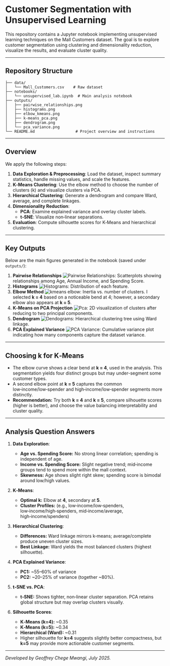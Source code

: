 # Customer Segmentation with Unsupervised Learning

This repository contains a Jupyter notebook implementing unsupervised learning techniques on the Mall Customers dataset. The goal is to explore customer segmentation using clustering and dimensionality reduction, visualize the results, and evaluate cluster quality.

---

## Repository Structure
```
├── data/
│   └── Mall_Customers.csv    # Raw dataset
├── notebooks/
│   └── unsupervised_lab.ipynb  # Main analysis notebook
├── outputs/
│   ├── pairwise_relationships.png
│   ├── histograms.png
│   ├── elbow_kmeans.png
│   ├── k-means_pca.png
│   ├── dendrogram.png
│   └── pca_variance.png
└── README.md                  # Project overview and instructions
```

---

## Overview
We apply the following steps:
1. **Data Exploration & Preprocessing**: Load the dataset, inspect summary statistics, handle missing values, and scale the features.
2. **K‑Means Clustering**: Use the elbow method to choose the number of clusters (k) and visualize clusters via PCA.
3. **Hierarchical Clustering**: Generate a dendrogram and compare Ward, average, and complete linkages.
4. **Dimensionality Reduction**:
   - **PCA**: Examine explained variance and overlay cluster labels.
   - **t‑SNE**: Visualize non‑linear separations.
5. **Evaluation**: Compute silhouette scores for K‑Means and hierarchical clustering.

---

## Key Outputs

Below are the main figures generated in the notebook (saved under `outputs/`):

1. **Pairwise Relationships** ![Pairwise Relationships](Outputs/pairwise_relationships.png): Scatterplots showing relationships among Age, Annual Income, and Spending Score.
2. **Histograms** ![Histograms](Outputs/histograms.png): Distribution of each feature.
3. **Elbow Method** ![kmeans elbow](Outputs/elbow_kmeans.png): Inertia vs. number of clusters. I selected **k = 4** based on a noticeable bend at 4; however, a secondary elbow also appears at **k = 5**.
4. **K‑Means on PCA Projection** ![Pca](Outputs/k-means_pca.png): 2D visualization of clusters after reducing to two principal components.
5. **Dendrogram** ![Dendograms](Outputs/dendrogram.png): Hierarchical clustering tree using Ward linkage.
6. **PCA Explained Variance** ![PCA Variance](Outputs/pca_variance.png): Cumulative variance plot indicating how many components capture the dataset variance.

---

## Choosing k for K‑Means
- The elbow curve shows a clear bend at **k = 4**, used in the analysis. This segmentation yields four distinct groups but may under-segment some customer types.
- A second elbow point at **k = 5** captures the common low‑income/low‑spender and high‑income/low‑spender segments more distinctly.  
- **Recommendation:** Try both **k = 4** and **k = 5**, compare silhouette scores (higher is better), and choose the value balancing interpretability and cluster quality.

---

## Analysis Question Answers
1. **Data Exploration**:
   - **Age vs. Spending Score:** No strong linear correlation; spending is independent of age.
   - **Income vs. Spending Score:** Slight negative trend; mid‑income groups tend to spend more within the mall context.
   - **Skewness:** Age shows slight right skew; spending score is bimodal around low/high values.

2. **K‑Means**:
   - **Optimal k:** Elbow at **4**, secondary at **5**.
   - **Cluster Profiles:** (e.g., low‑income/low‑spenders, low‑income/high‑spenders, mid‑income/average, high‑income/spenders)

3. **Hierarchical Clustering**:
   - **Differences:** Ward linkage mirrors k‑means; average/complete produce uneven cluster sizes.
   - **Best Linkage:** Ward yields the most balanced clusters (highest silhouette).

4. **PCA Explained Variance**:
   - **PC1:** ~55–60% of variance
   - **PC2:** ~20–25% of variance (together ~80%).

5. **t‑SNE vs. PCA**:
   - **t‑SNE:** Shows tighter, non‑linear cluster separation. PCA retains global structure but may overlap clusters visually.

6. **Silhouette Scores**:
   - **K‑Means (k=4):** ~0.35
   - **K‑Means (k=5):** ~0.34
   - **Hierarchical (Ward):** ~0.31
   - Higher silhouette for **k=4** suggests slightly better compactness, but **k=5** may provide more actionable customer segments.

---

_Developed by Geoffrey Chege Mwangi, July 2025._

